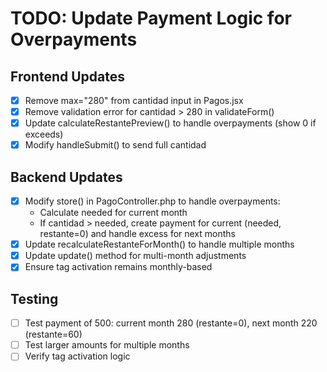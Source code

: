 # TODO: Update Payment Logic for Overpayments

## Frontend Updates

-   [x] Remove max="280" from cantidad input in Pagos.jsx
-   [x] Remove validation error for cantidad > 280 in validateForm()
-   [x] Update calculateRestantePreview() to handle overpayments (show 0 if exceeds)
-   [x] Modify handleSubmit() to send full cantidad

## Backend Updates

-   [x] Modify store() in PagoController.php to handle overpayments:
    -   Calculate needed for current month
    -   If cantidad > needed, create payment for current (needed, restante=0) and handle excess for next months
-   [x] Update recalculateRestanteForMonth() to handle multiple months
-   [x] Update update() method for multi-month adjustments
-   [x] Ensure tag activation remains monthly-based

## Testing

-   [ ] Test payment of 500: current month 280 (restante=0), next month 220 (restante=60)
-   [ ] Test larger amounts for multiple months
-   [ ] Verify tag activation logic
